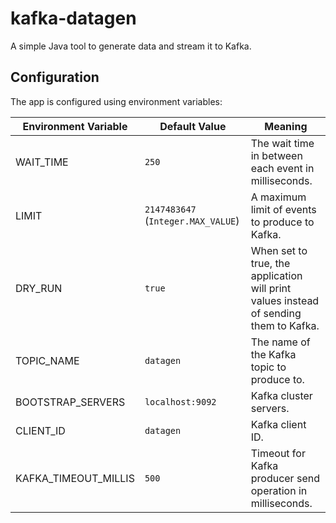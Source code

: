 # kafka-datagen

A simple Java tool to generate data and stream it to Kafka.

## Configuration

The app is configured using environment variables:

| Environment Variable | Default Value                      | Meaning                                                      |
| -------------------- | ---------------------------------- | ------------------------------------------------------------ |
| WAIT_TIME            | `250`                              | The wait time in between each event in milliseconds.         |
| LIMIT                | `2147483647` (`Integer.MAX_VALUE`) | A maximum limit of events to produce to Kafka.               |
| DRY_RUN              | `true`                             | When set to true, the application will print values instead of sending them to Kafka. |
| TOPIC_NAME           | `datagen`                          | The name of the Kafka topic to produce to.                   |
| BOOTSTRAP_SERVERS    | `localhost:9092`                   | Kafka cluster servers.                                       |
| CLIENT_ID            | `datagen`                          | Kafka client ID.                                             |
| KAFKA_TIMEOUT_MILLIS | `500`                              | Timeout for Kafka producer send operation in milliseconds.   |

